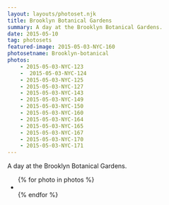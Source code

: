 ```yaml
---
layout: layouts/photoset.njk
title: Brooklyn Botanical Gardens
summary: A day at the Brooklyn Botanical Gardens.
date: 2015-05-10
tag: photosets
featured-image: 2015-05-03-NYC-160
photosetname: Brooklyn-botanical
photos:
    - 2015-05-03-NYC-123
    -  2015-05-03-NYC-124
    - 2015-05-03-NYC-125
    - 2015-05-03-NYC-127
    - 2015-05-03-NYC-143
    - 2015-05-03-NYC-149
    - 2015-05-03-NYC-150
    - 2015-05-03-NYC-160
    - 2015-05-03-NYC-164
    - 2015-05-03-NYC-165
    - 2015-05-03-NYC-167
    - 2015-05-03-NYC-170
    - 2015-05-03-NYC-171
---
```


A day at the Brooklyn Botanical Gardens.

<ul class="photo-container">
{% for photo in photos %}
<li><img src="/images/photos/{{ photosetname }}/{{ photo }}.jpg" class="gallery__img" alt="" title="" /></li>
{% endfor %}
</ul>